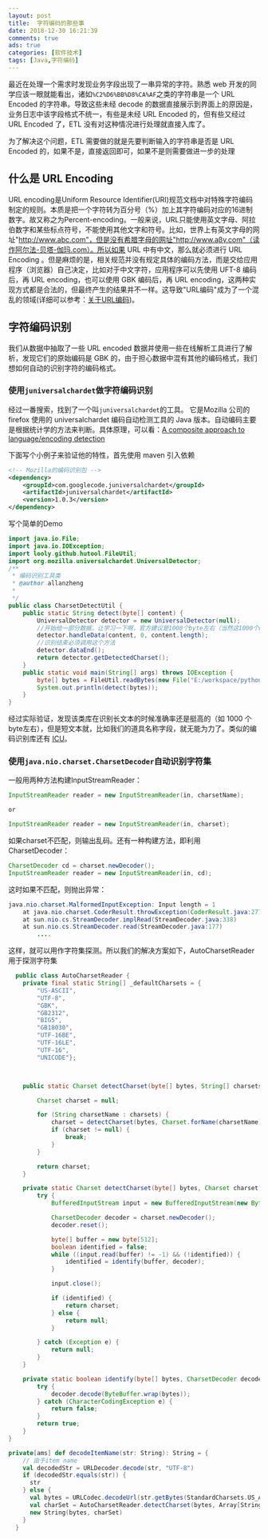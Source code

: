 ```yaml
---
layout: post
title:  字符编码的那些事
date: 2018-12-30 16:21:39
comments: true
ads: true
categories: [软件技术]
tags: [Java,字符编码]
---
```


最近在处理一个需求时发现业务字段出现了一串异常的字符。熟悉 web 开发的同学应该一眼就能看出，诸如`%C2%D6%BB%D8%CA%AF`之类的字符串是一个 URL Encoded 的字符串。导致这些未经 decode 的数据直接展示到界面上的原因是，业务日志中该字段格式不统一，有些是未经 URL Encoded 的，但有些又经过  URL Encoded 了，ETL 没有对这种情况进行处理就直接入库了。

<!-- more -->

为了解决这个问题，ETL 需要做的就是先要判断输入的字符串是否是  URL Encoded 的，如果不是，直接返回即可，如果不是则需要做进一步的处理

## 什么是 URL Encoding

URL encoding是Uniform Resource Identifier(URI)规范文档中对特殊字符编码制定的规则。本质是把一个字符转为百分号（%）加上其字符编码对应的16进制数字。故又称之为Percent-encoding。一般来说，URL只能使用英文字母、阿拉伯数字和某些标点符号，不能使用其他文字和符号。比如，世界上有英文字母的网址"http://www.abc.com"，但是没有希腊字母的网址"http://www.aβγ.com"（读作阿尔法-贝塔-伽玛.com）。所以如果 URL 中有中文，那么就必须进行 URL Encoding 。但是麻烦的是，相关规范并没有规定具体的编码方法，而是交给应用程序（浏览器）自己决定，比如对于中文字符，应用程序可以先使用 UFT-8 编码后，再 URL encoding，也可以使用 GBK 编码后，再  URL encoding，这两种实现方式都是合法的，但最终产生的结果并不一样。这导致"URL编码"成为了一个混乱的领域(详细可以参考：[关于URL编码](http://www.ruanyifeng.com/blog/2010/02/url_encoding.html))。

## 字符编码识别

我们从数据中抽取了一些 URL encoded 数据并使用一些在线解析工具进行了解析，发现它们的原始编码是 GBK 的，由于担心数据中混有其他的编码格式，我们想如何自动的识别字符的编码格式。

### 使用`juniversalchardet`做字符编码识别

经过一番搜索，找到了一个叫`juniversalchardet`的工具。 它是Mozilla 公司的 firefox 使用的 universalchardet 编码自动检测工具的 Java 版本。自动编码主要是根据统计学的方法来判断。具体原理，可以看：[A composite approach to language/encoding detection](https://www-archive.mozilla.org/projects/intl/UniversalCharsetDetection.html)

下面写个小例子来验证他的特性，首先使用 maven 引入依赖

```xml
<!-- Mozilla的编码识别包 -->
<dependency>
    <groupId>com.googlecode.juniversalchardet</groupId>
    <artifactId>juniversalchardet</artifactId>
    <version>1.0.3</version>
</dependency>
```

写个简单的Demo

```java
import java.io.File;
import java.io.IOException;
import looly.github.hutool.FileUtil;
import org.mozilla.universalchardet.UniversalDetector;
/**
 * 编码识别工具类
 * @author allanzheng
 *
 */
public class CharsetDetectUtil {
    public static String detect(byte[] content) {
        UniversalDetector detector = new UniversalDetector(null);
        //开始给一部分数据，让学习一下啊，官方建议是1000个byte左右（当然这1000个byte你得包含中文之类的）
        detector.handleData(content, 0, content.length);
        //识别结束必须调用这个方法
        detector.dataEnd();
        return detector.getDetectedCharset();
    }
    public static void main(String[] args) throws IOException {
        byte[] bytes = FileUtil.readBytes(new File("E:/workspace/python/htmlUtil.txt"));
        System.out.println(detect(bytes));
    }
}
```

经过实际验证，发现该类库在识别长文本的时候准确率还是挺高的（如 1000 个byte左右），但是短文本就，比如我们的道具名称字段，就无能为力了。类似的编码识别库还有 [ICU](http://site.icu-project.org/)。

### 使用`java.nio.charset.CharsetDecoder`自动识别字符集

一般用两种方法构建InputStreamReader：

```java
InputStreamReader reader = new InputStreamReader(in, charsetName);

or

InputStreamReader reader = new InputStreamReader(in, charset);
```

如果charset不匹配，则输出乱码。还有一种构建方法，即利用CharsetDecoder：

```java
CharsetDecoder cd = charset.newDecoder();
InputStreamReader reader = new InputStreamReader(in, cd);
```

这时如果不匹配，则抛出异常：

```java
java.nio.charset.MalformedInputException: Input length = 1
    at java.nio.charset.CoderResult.throwException(CoderResult.java:277)
    at sun.nio.cs.StreamDecoder.implRead(StreamDecoder.java:338)
    at sun.nio.cs.StreamDecoder.read(StreamDecoder.java:177)
        ....
```

这样，就可以用作字符集探测。所以我们的解决方案如下，AutoCharsetReader 用于探测字符集

```java
  public class AutoCharsetReader {
    private final static String[] _defaultCharsets = {
        "US-ASCII",
        "UTF-8",
        "GBK",
        "GB2312",
        "BIG5",
        "GB18030",
        "UTF-16BE",
        "UTF-16LE",
        "UTF-16",
        "UNICODE"};



    public static Charset detectCharset(byte[] bytes, String[] charsets) {

        Charset charset = null;

        for (String charsetName : charsets) {
            charset = detectCharset(bytes, Charset.forName(charsetName));
            if (charset != null) {
                break;
            }
        }

        return charset;
    }

    private static Charset detectCharset(byte[] bytes, Charset charset) {
        try {
            BufferedInputStream input = new BufferedInputStream(new ByteArrayInputStream(bytes));

            CharsetDecoder decoder = charset.newDecoder();
            decoder.reset();

            byte[] buffer = new byte[512];
            boolean identified = false;
            while ((input.read(buffer) != -1) && (!identified)) {
                identified = identify(buffer, decoder);
            }

            input.close();

            if (identified) {
                return charset;
            } else {
                return null;
            }

        } catch (Exception e) {
            return null;
        }
    }

    private static boolean identify(byte[] bytes, CharsetDecoder decoder) {
        try {
            decoder.decode(ByteBuffer.wrap(bytes));
        } catch (CharacterCodingException e) {
            return false;
        }
        return true;
    }
}
```

```scala
private[ams] def decodeItemName(str: String): String = {
    // 由于item name
    val decodedStr = URLDecoder.decode(str, "UTF-8")
    if (decodedStr.equals(str)) {
      str
    } else {
      val bytes = URLCodec.decodeUrl(str.getBytes(StandardCharsets.US_ASCII))
      val charSet = AutoCharsetReader.detectCharset(bytes, Array[String]("UTF-8", "GBK"))
      new String(bytes, charSet)
    }
  }
```
